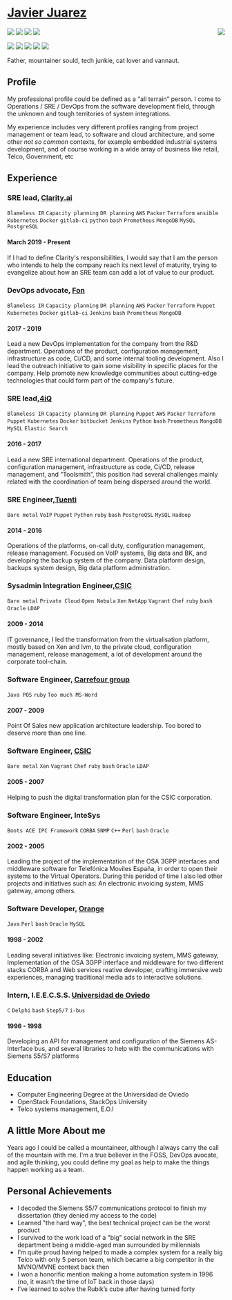 # [Javier Juarez](https://github.com/jjuarez/about.me)

<img align="right" src="https://avatars.githubusercontent.com/jjuarez?v=4&s=120">

<p align="left">
<a alt="SRE"><img src="https://img.shields.io/badge/SRE-4%20years-green.svg" /></a>
<a alt="Sysadmin"><img src="https://img.shields.io/badge/Sysadmin-4%20years-green.svg" /></a>  
<a alt="System integrator"><img src="https://img.shields.io/badge/Systems%20integrator-2+%20years-green.svg" /></a>
<a alt="Sofware Engineer"><img src="https://img.shields.io/badge/Sofware%20Engineer-6+%20years-green.svg" /></a>
</p>

<p align="left">
<a alt="HCL"><img src="https://img.shields.io/badge/hcl-3%20years-yellow.svg" /></a>
<a alt="Puppet"><img src="https://img.shields.io/badge/puppet-4%20year-yellow.svg" /></a>
<a alt="Python"><img src="https://img.shields.io/badge/python-2%20years-green.svg" /></a>
<a alt="ruby"><img src="https://img.shields.io/badge/ruby-10%20years-green.svg" /></a>
<a alt="bash"><img src="https://img.shields.io/badge/bash-20%20years-green.svg" /></a>
</p>

Father, mountainer sould, tech junkie, cat lover and vannaut.

## Profile

My professional profile could be defined as a “all terrain” person. I come to Operations / SRE / DevOps from the software development field, through the unknown and tough territories of system integrations.

My experience includes very different profiles ranging from project management or team lead, to software and cloud architecture, and some other *not so common* contexts, for example embedded industrial systems development, and of course working in a wide array of business like retail, Telco, Government, etc

## Experience

### SRE lead, [Clarity.ai](https://clarity.ai/)

`Blameless IR` `Capacity planning` `DR planning` `AWS` `Packer` `Terraform` `ansible` `Kubernetes` `Docker` `gitlab-ci` `python` `bash` `Prometheus` `MongoDB` `MySQL` `PostgreSQL`

#### March 2019 - Present

If I had to define Clarity's responsibilities, I would say that I am the person who intends to help the company reach its next level of maturity, trying to evangelize about how an SRE team can add a lot of value to our product.

### DevOps advocate, [Fon](https://www.fon.com/)

`Blameless IR` `Capacity planning` `DR planning` `AWS` `Packer` `Terraform` `Puppet` `Kubernetes` `Docker` `gitlab-ci` `Jenkins` `bash` `Prometheus` `MongoDB`

#### 2017 - 2019

Lead a new DevOps implementation for the company from the R&D department. Operations of the product, configuration management, infrastructure as code, Ci/CD, and some internal tooling development.  Also I lead the outreach initiative to gain some visibility in specific places for the company. Help promote new knowledge communities about cutting-edge technologies that could form part of the company's future.

### SRE lead,[4iQ](https://4iq.com/)

`Blameless IR` `Capacity planning` `DR planning` `Puppet` `AWS` `Packer` `Terraform` `Puppet` `Kubernetes` `Docker` `bitbucket` `Jenkins` `Python` `bash` `Prometheus` `MongoDB` `MySQL` `Elastic Search`

#### 2016 - 2017

Lead a new SRE international department. Operations of the product, configuration management, infrastructure as code, Ci/CD, release management, and “Toolsmith”, this position had  several challenges mainly related with the coordination of team being dispersed around the world.

### SRE Engineer,[Tuenti](https://tuenti.es/)

`Bare metal` `VoIP` `Puppet` `Python` `ruby` `bash` `PostgreQSL` `MySQL` `Hadoop`

#### 2014 - 2016

Operations of the platforms, on-call duty, configuration management, release management. Focused on VoIP systems, Big data and BK, and developing the backup system of the company. Data platform design, backups system design, Big data platform administration.

### Sysadmin Integration Engineer,[CSIC](https://www.csic.es/)

`Bare metal` `Private Cloud` `Open Nebula` `Xen` `NetApp` `Vagrant` `Chef` `ruby` `bash` `Oracle` `LDAP`

#### 2009 - 2014

IT governance, I led the transformation from the virtualisation platform, mostly based on Xen and lvm, to the private cloud, configuration management, release management, a lot of development around the corporate tool-chain.

### Software Engineer, [Carrefour group](http://www.dia.es/)

`Java POS` `ruby` `Too much MS-Word`

#### 2007 - 2009

Point Of Sales new application architecture leadership. Too bored to deserve more than one line.

### Software Engineer, [CSIC](https://www.csic.es/)

`Bare metal` `Xen` `Vagrant` `Chef` `ruby` `bash` `Oracle` `LDAP`

#### 2005 - 2007

Helping to push the digital transformation plan for the CSIC corporation.

### Software Engineer, InteSys

`Boots ACE IPC Framework` `CORBA` `SNMP` `C++` `Perl` `bash` `Oracle`

#### 2002 - 2005

Leading the project of the implementation of the OSA 3GPP interfaces and middleware software for Telefónica Moviles España, in order to open their systems to the Virtual Operators. During this peridod of time I also led other projects and initiatives such as: An electronic invoicing system, MMS gateway, among others.

### Software Developer, [Orange](http://www.orange.es/)

`Java` `Perl` `bash` `Oracle` `MySQL`

#### 1998 - 2002

Leading several initiatives like: Electronic invoicing system, MMS gateway, Implementation of the OSA 3GPP interface and middleware for two different stacks CORBA and Web services reative developer, crafting immersive web experiences, managing traditional media ads to interactive solutions.

### Intern, I.E.E.C.S.S. [Universidad de Oviedo](http://www.uniovi.es/)

`C` `Delphi` `bash` `Step5/7` `i-bus`

#### 1996 - 1998

Developing an API for management and configuration of the Siemens AS-Interface bus, and several libraries to help with the communications with Siemens S5/S7 platforms

## Education

* Computer Engineering Degree at the Universidad de Oviedo
* OpenStack Foundations, StackOps University
* Telco systems management, E.O.I

## A little More About me

Years ago I could be called a mountaineer, although I always carry the call of the mountain with me. I'm a true believer in the FOSS, DevOps avocate, and agile thinking, you could define my goal as help to make the things happen working as a team.

## Personal Achievements

* I decoded the Siemens S5/7 communications protocol to finish my dissertation (they denied my access to the code)
* Learned "the hard way",  the best technical project can be the worst product
* I survived to the work load of a "big" social network in the SRE department being a middle-aged man surrounded by millennials
* I’m quite proud having helped to made a complex system for a really big Telco with only 5 person team, which became a big competitor in the MVNO/MVNE context back then
* I won a honorific mention making a home automation system in 1996 (no, it wasn’t the time of IoT back in those days)
* I’ve learned to solve the Rubik’s cube after having turned forty

